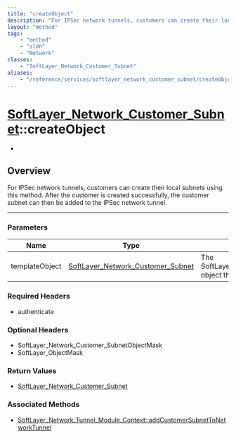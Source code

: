 ```yaml
---
title: "createObject"
description: "For IPSec network tunnels, customers can create their local subnets using this method.  After the customer is created su... "
layout: "method"
tags:
    - "method"
    - "sldn"
    - "Network"
classes:
    - "SoftLayer_Network_Customer_Subnet"
aliases:
    - "/reference/services/softlayer_network_customer_subnet/createObject"
---
```

# [SoftLayer_Network_Customer_Subnet](/reference/services/SoftLayer_Network_Customer_Subnet)::createObject

*


## Overview 
For IPSec network tunnels, customers can create their local subnets using this method.  After the customer is created successfully, the customer subnet can then be added to the IPSec network tunnel. 

-----

### Parameters 
|Name | Type | Description |
| --- | --- | --- |
|templateObject| <a href='/reference/datatypes/SoftLayer_Network_Customer_Subnet'>SoftLayer_Network_Customer_Subnet </a>| The SoftLayer_Network_Customer_Subnet object that you wish to create.|


### Required Headers
* authenticate


### Optional Headers
* SoftLayer_Network_Customer_SubnetObjectMask
* SoftLayer_ObjectMask

### Return Values
* <a href='/reference/datatypes/SoftLayer_Network_Customer_Subnet'>SoftLayer_Network_Customer_Subnet </a>


### Associated Methods

*  [SoftLayer_Network_Tunnel_Module_Context::addCustomerSubnetToNetworkTunnel](/reference/services/SoftLayer_Network_Tunnel_Module_Context/addCustomerSubnetToNetworkTunnel )




